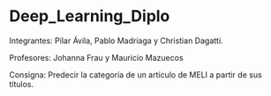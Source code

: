 # Deep_Learning_Diplo





Integrantes: Pilar Ávila, Pablo Madriaga y Christian Dagatti.

Profesores: Johanna Frau y Mauricio Mazuecos

Consigna: Predecir la categoría de un artículo de MELI a partir de sus títulos.
